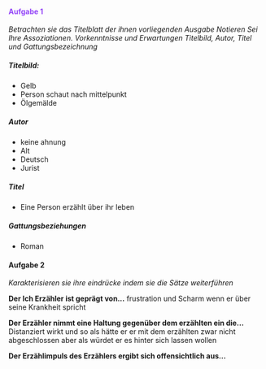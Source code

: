 
#### <span style="color:#9446f8">Aufgabe 1</span>
*Betrachten sie das Titelblatt der ihnen vorliegenden Ausgabe Notieren Sei Ihre Assoziationen. Vorkenntnisse und Erwartungen Titelbild, Autor, Titel und Gattungsbezeichnung*

##### Titelbild:
- Gelb
- Person schaut nach mittelpunkt
- Ölgemälde
##### Autor
- keine ahnung
- Alt
- Deutsch
- Jurist
##### Titel
- Eine Person erzählt über ihr leben
##### Gattungsbeziehungen
- Roman

#### Aufgabe 2
*Karakterisieren sie ihre eindrücke indem sie die Sätze weiterführen*

**Der Ich Erzähler ist geprägt von…** frustration und Scharm wenn er über seine Krankheit spricht 

**Der Erzähler nimmt eine Haltung gegenüber dem erzählten ein die…** Distanziert wirkt und so als hätte er er mit dem erzählten zwar nicht abgeschlossen aber als würdet er es hinter sich lassen wollen

**Der Erzählimpuls des Erzählers ergibt sich offensichtlich aus…** 

